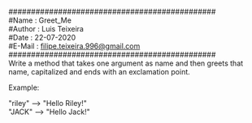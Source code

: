 ##############################################  
#Name   : Greet_Me  
#Author : Luis Teixeira  
#Date   : 22-07-2020  
#E-Mail : filipe.teixeira.996@gmail.com  
##############################################  
Write a method that takes one argument as name and then greets that name, capitalized and ends with an exclamation point.

Example:

"riley" --> "Hello Riley!"  
"JACK"  --> "Hello Jack!"
